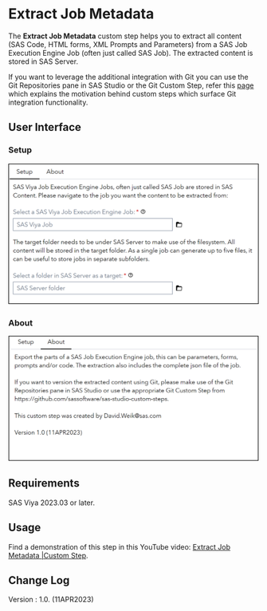 # Extract Job Metadata

The **Extract Job Metadata** custom step helps you to extract all content (SAS Code, HTML forms, XML Prompts and Parameters) from a SAS Job Execution Engine Job (often just called SAS Job). The extracted content is stored in SAS Server.

If you want to leverage the additional integration with Git you can use the Git Repositories pane in SAS Studio or the Git Custom Step, refer this [page](https://github.com/sassoftware/sas-studio-custom-steps/blob/main/Git%20-%20Clone%20Git%20Repo/Overview%20of%20Git-related%20Custom%20Steps.md) which explains the motivation behind custom steps which surface Git integration functionality.

## User Interface

### Setup
![Setup](./img/Extract-Job-Metadata-Setup.png)

### About

![About](./img/Extract-Job-Metadata-About.png)

## Requirements

SAS Viya 2023.03 or later.

## Usage

Find a demonstration of this step in this YouTube video: [Extract Job Metadata |Custom Step](https://youtu.be/8c-LAu8zArM).

## Change Log
Version : 1.0.   (11APR2023)

